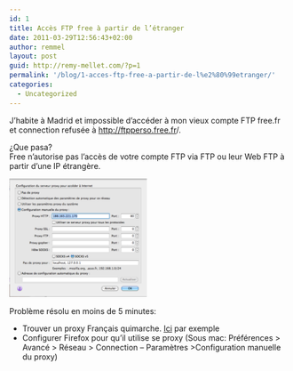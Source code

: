 ```yaml
---
id: 1
title: Accès FTP free à partir de l’étranger
date: 2011-03-29T12:56:43+02:00
author: remmel
layout: post
guid: http://remy-mellet.com/?p=1
permalink: '/blog/1-acces-ftp-free-a-partir-de-l%e2%80%99etranger/'
categories:
  - Uncategorized
---
```

J’habite à Madrid et impossible d’accéder à mon vieux compte FTP free.fr et connection refusée à <http://ftpperso.free.fr>/.

¿Que pasa?  
Free n’autorise pas l’accès de votre compte FTP via FTP ou leur Web FTP à partir d’une IP étrangère.

[<img src="/wp-content/uploads/2011/03/ftpperso.free_.fr_.png" alt="" width="248" height="213" />](/wp-content/uploads/2011/03/ftpperso.free_.fr_.png)

Problème résolu en moins de 5 minutes:

  * Trouver un proxy Français quimarche. [Ici](http://nntime.com/proxy-country/France-01.htm) par exemple
  * Configurer Firefox pour qu’il utilise se proxy (Sous mac: Préférences > Avancé > Réseau > Connection &#8211; Paramètres >Configuration manuelle du proxy)